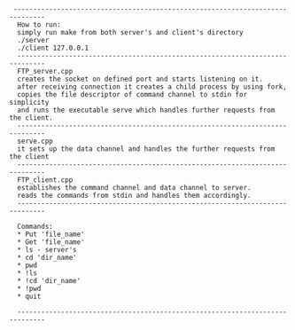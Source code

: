      ------------------------------------------------------------------------------
      How to run:
      simply run make from both server's and client's directory
      ./server
      ./client 127.0.0.1
      -----------------------------------------------------------------------------
      FTP_server.cpp
      creates the socket on defined port and starts listening on it.
      after receiving connection it creates a child process by using fork, 
      copies the file descriptor of command channel to stdin for simplicity 
      and runs the executable serve which handles further requests from the client.
      -----------------------------------------------------------------------------
      serve.cpp
      it sets up the data channel and handles the further requests from the client
      -----------------------------------------------------------------------------
      FTP_client.cpp
      establishes the command channel and data channel to server.
      reads the commands from stdin and handles them accordingly.
      -----------------------------------------------------------------------------
      
      Commands:
      * Put 'file_name'
      * Get 'file_name'
      * ls - server's 
      * cd 'dir_name'
      * pwd
      * !ls
      * !cd 'dir_name'
      * !pwd
      * quit
         
      -----------------------------------------------------------------------------          
